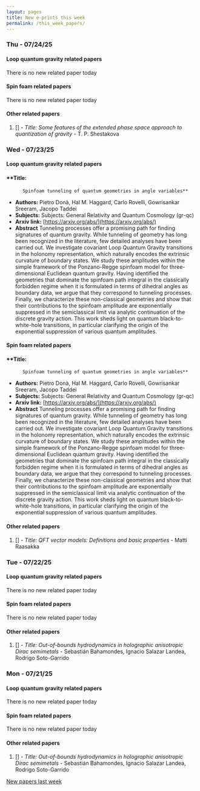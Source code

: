 ```yaml
---
layout: pages
title: New e-prints this week
permalink: /this_week_papers/
---
```




### Thu - 07/24/25

#### Loop quantum gravity related papers

There is no new related paper today 

#### Spin foam related papers

There is no new related paper today 



#### Other related papers

1. [[]](https://arxiv.org/abs/) - *Title:
          Some features of the extended phase space approach to quantization of gravity* - T. P. Shestakova



### Wed - 07/23/25

#### Loop quantum gravity related papers

#### **Title:
          Spinfoam tunneling of quantum geometries in angle variables**
 - **Authors:** Pietro Donà, Hal M. Haggard, Carlo Rovelli, Gowrisankar Sreeram, Jacopo Taddei
 - **Subjects:** Subjects:
General Relativity and Quantum Cosmology (gr-qc)
 - **Arxiv link:** [https://arxiv.org/abs/](https://arxiv.org/abs/)
 - **Abstract**
 Tunneling processes offer a promising path for finding signatures of quantum gravity. While tunneling of geometry has long been recognized in the literature, few detailed analyses have been carried out. We investigate covariant Loop Quantum Gravity transitions in the holonomy representation, which naturally encodes the extrinsic curvature of boundary states. We study these amplitudes within the simple framework of the Ponzano-Regge spinfoam model for three-dimensional Euclidean quantum gravity. Having identified the geometries that dominate the spinfoam path integral in the classically forbidden regime when it is formulated in terms of dihedral angles as boundary data, we argue that they correspond to tunneling processes. Finally, we characterize these non-classical geometries and show that their contributions to the spinfoam amplitude are exponentially suppressed in the semiclassical limit via analytic continuation of the discrete gravity action. This work sheds light on quantum black-to-white-hole transitions, in particular clarifying the origin of the exponential suppression of various quantum amplitudes. 

#### Spin foam related papers

#### **Title:
          Spinfoam tunneling of quantum geometries in angle variables**
 - **Authors:** Pietro Donà, Hal M. Haggard, Carlo Rovelli, Gowrisankar Sreeram, Jacopo Taddei
 - **Subjects:** Subjects:
General Relativity and Quantum Cosmology (gr-qc)
 - **Arxiv link:** [https://arxiv.org/abs/](https://arxiv.org/abs/)
 - **Abstract**
 Tunneling processes offer a promising path for finding signatures of quantum gravity. While tunneling of geometry has long been recognized in the literature, few detailed analyses have been carried out. We investigate covariant Loop Quantum Gravity transitions in the holonomy representation, which naturally encodes the extrinsic curvature of boundary states. We study these amplitudes within the simple framework of the Ponzano-Regge spinfoam model for three-dimensional Euclidean quantum gravity. Having identified the geometries that dominate the spinfoam path integral in the classically forbidden regime when it is formulated in terms of dihedral angles as boundary data, we argue that they correspond to tunneling processes. Finally, we characterize these non-classical geometries and show that their contributions to the spinfoam amplitude are exponentially suppressed in the semiclassical limit via analytic continuation of the discrete gravity action. This work sheds light on quantum black-to-white-hole transitions, in particular clarifying the origin of the exponential suppression of various quantum amplitudes. 



#### Other related papers

1. [[]](https://arxiv.org/abs/) - *Title:
          QFT vector models: Definitions and basic properties* - Matti Raasakka



### Tue - 07/22/25

#### Loop quantum gravity related papers

There is no new related paper today 

#### Spin foam related papers

There is no new related paper today 



#### Other related papers

1. [[]](https://arxiv.org/abs/) - *Title:
          Out-of-bounds hydrodynamics in holographic anisotropic Dirac semimetals* - Sebastián Bahamondes, Ignacio Salazar Landea, Rodrigo Soto-Garrido



### Mon - 07/21/25

#### Loop quantum gravity related papers

There is no new related paper today 

#### Spin foam related papers

There is no new related paper today 



#### Other related papers

1. [[]](https://arxiv.org/abs/) - *Title:
          Out-of-bounds hydrodynamics in holographic anisotropic Dirac semimetals* - Sebastián Bahamondes, Ignacio Salazar Landea, Rodrigo Soto-Garrido






[New papers last week]({{site.url}}/archived/weekly/pre-prints/2025/07/21/archived_weekly_papers.html)